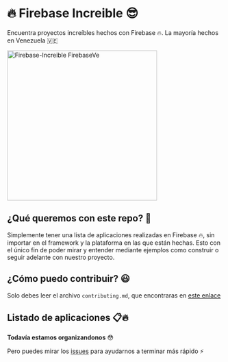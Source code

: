 # 🔥 Firebase Increible 😎
Encuentra proyectos increíbles hechos con Firebase 🔥.  La mayoría hechos en Venezuela 🇻🇪

  <img src="http://drive.google.com/uc?export=download&id=0ByoQ8u8IrvxGdkJneEF5TWVZckU" width="350" alt="Firebase-Increible FirebaseVe"/>

## ¿Qué queremos con este repo? 🤔
Simplemente tener una lista de aplicaciones realizadas en Firebase 🔥, sin importar en el framework y la plataforma en las que están hechas. Esto con el único fin de poder mirar y entender mediante ejemplos como construir o seguir adelante con nuestro proyecto. 

## ¿Cómo puedo contribuir? 😃
Solo debes leer el archivo `contributing.md`, que encontraras en [este enlace](https://github.com/firebaseve/firebase-increible/blob/develop/.github/CONTRIBUTING.md)

## Listado de aplicaciones 📋🔥

__Todavía estamos organizandonos__ 😳

Pero puedes mirar los [issues](https://github.com/firebaseve/firebase-increible/issues) para ayudarnos a terminar más rápido ⚡

